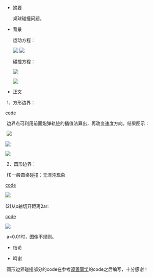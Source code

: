* 摘要

  桌球碰撞问题。

* 背景

  运动方程：

  ![](https://www.evernote.com/shard/s140/sh/0724815b-79a9-4357-9e85-416c33cb1b69/e2b0667446e6f7d74181969ed0c7c357/res/86cd3af3-933d-4ca8-8499-b307bded2fbf/__SVG__05cf5f3318d182354b2b674079f89d7b)
  ![](https://www.evernote.com/shard/s140/sh/0724815b-79a9-4357-9e85-416c33cb1b69/e2b0667446e6f7d74181969ed0c7c357/res/d5fb88d5-f610-44d0-a4ef-b42b414a2227/__SVG__d9fad9f1f89eb879eed07b9b99b89d01)
  
  碰撞方程：

  ![](https://www.evernote.com/shard/s140/sh/0724815b-79a9-4357-9e85-416c33cb1b69/e2b0667446e6f7d74181969ed0c7c357/res/41bbcf17-c3df-4c0f-8780-b42c4229dc37/__SVG__2809492f3c39c596ab27ef6dbae43a40)

  ![](https://www.evernote.com/shard/s140/sh/0724815b-79a9-4357-9e85-416c33cb1b69/e2b0667446e6f7d74181969ed0c7c357/res/75caadd4-3f2c-4547-b66b-7cf243f29c98/__SVG__96f44ecab9d5b8fd81c234806f033b51)

* 正文

  1、方形边界：
  
  [code](https://github.com/TooLate008/compuational_physics_N2013301890048/blob/master/code_0901.py)
  
  边界点可利用前面炮弹轨迹的插值法算出，再改变速度方向。结果图示：
  
  ![](http://ww3.sinaimg.cn/large/4da31865gw1f9yuobruuzj20b407jgnr.jpg)
  
  ![](http://ww2.sinaimg.cn/large/4da31865gw1f9yuorfkqlj20b407jadu.jpg)
  
  ![](http://ww3.sinaimg.cn/large/4da31865gw1f9yup1zxobj20b407jjuy.jpg)
  
  2、圆形边界：
  
  
  (1)一般圆桌碰撞：无混沌现象
  
  [code](https://github.com/TooLate008/compuational_physics_N2013301890048/blob/master/code_0902.py)
  
  ![](http://ww3.sinaimg.cn/large/4da31865gw1f9yutmb6gaj209k09dwh6.jpg)
  
 
  (2)从x轴切开距离2ar:
  
  [code](https://github.com/TooLate008/compuational_physics_N2013301890048/blob/master/code_0903.py)
  
  ![](http://ww4.sinaimg.cn/large/4da31865gw1f9yvqcns3vj209k09dgne.jpg)
  
  a=0.01时，图像不规则。
  
  

* 结论


* 鸣谢

  圆形边界碰撞部分的code在参考[谭善同学](https://github.com/TanMingjun/compuational_physics_N2014301020106/blob/master/shujubao/Ex_9/%E7%90%83%E5%BD%A2%E6%A1%8C%E9%9D%A2.py)的code之后编写，十分感谢！
